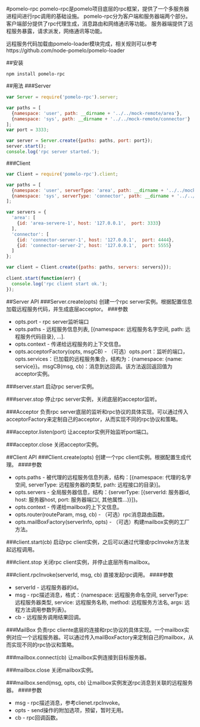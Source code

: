 #pomelo-rpc
pomelo-rpc是pomelo项目底层的rpc框架，提供了一个多服务器进程间进行rpc调用的基础设施。
pomelo-rpc分为客户端和服务器端两个部分。
客户端部分提供了rpc代理生成，消息路由和网络通讯等功能。
服务器端提供了远程服务暴露，请求派发，网络通讯等功能。

远程服务代码加载由pomelo-loader模块完成，相关规则可以参考https://github.com/node-pomelo/pomelo-loader

##安装
```
npm install pomelo-rpc
```

##用法
###Server
``` javascript
var Server = require('pomelo-rpc').server;

var paths = [
  {namespace: 'user', path: __dirname + '../../mock-remote/area'}, 
  {namespace: 'sys', path: __dirname + '../../mock-remote/connector'}
];
var port = 3333;

var server = Server.create({paths: paths, port: port});
server.start();
console.log('rpc server started.');
```

###Client
``` javascript
var Client = require('pomelo-rpc').client;

var paths = [
  {namespace: 'user', serverType: 'area', path: __dirname + '../../mock-remote/area'}, 
  {namespace: 'sys', serverType: 'connector', path: __dirname + '../../mock-remote/connector'}
];

var servers = {
  'area': [
    {id: 'area-servere-1', host: '127.0.0.1',  port: 3333}
  ], 
  'connector': [
    {id: 'connector-server-1', host: '127.0.0.1',  port: 4444}, 
    {id: 'connector-server-2', host: '127.0.0.1',  port: 5555}
  ]
};

var client = Client.create({paths: paths, servers: servers}});
      
client.start(function(err) {
  console.log('rpc client start ok.');
});
``` 

##Server API
###Server.create(opts)
创建一个rpc server实例。根据配置信息加载远程服务代码，并生成底层acceptor。
###参数
+ opts.port - rpc server监听端口
+ opts.paths - 远程服务信息列表, [{namespace: 远程服务名字空间, path: 远程服务代码目录}, ...].
+ opts.context - 传递给远程服务的上下文信息。
+ opts.acceptorFactory(opts, msgCB) - （可选）opts.port：监听的端口，opts.services：已加载的远程服务集合，结构为：{namespace: {name: service}}。msgCB(msg, cb)：消息到达回调。该方法返回返回值为acceptor实例。

###server.start
启动rpc server实例。

###server.stop
停止rpc server实例，关闭底层的acceptor监听。

###Acceptor
负责rpc server底层的监听和rpc协议的具体实现。可以通过传入acceptorFactory来定制自己的acceptor，从而实现不同的rpc协议和策略。

###acceptor.listen(port)
让acceptor实例开始监听port端口。

###acceptor.close
关闭acceptor实例。

##Client API
###Client.create(opts)
创建一个rpc client实例。根据配置生成代理。
####参数
+ opts.paths - 被代理的远程服务信息列表，结构：[{namespace: 代理的名字空间, serverType: 远程服务器的类型, path: 远程接口的目录}]。
+ opts.servers - 全局服务器信息，结构：{serverType: [{serverId: 服务器id, host: 服务器host, port: 服务器端口(, 其他属性...)}]}。
+ opts.context - 传递给mailbox的上下文信息。
+ opts.router(routeParam, msg, cb) - （可选）rpc消息路由函数。
+ opts.mailBoxFactory(serverInfo, opts) - （可选）构建mailbox实例的工厂方法。

###client.start(cb)
启动rpc client实例，之后可以通过代理或rpcInvoke方法发起远程调用。

###client.stop
关闭rpc client实例，并停止底层所有mailbox。

###client.rpcInvoke(serverId, msg, cb)
直接发起rpc调用。
####参数
+ serverId - 远程服务器的id。
+ msg - rpc描述消息，格式：{namespace: 远程服务命名空间, serverType: 远程服务器类型, service: 远程服务名称, method: 远程服务方法名, args: 远程方法调用参数列表}。
+ cb - 远程服务调用结果回调。

###MailBox
负责rpc cliente底层的连接和rpc协议的具体实现。一个mailbox实例对应一个远程服务器。可以通过传入mailBoxFactory来定制自己的mailbox，从而实现不同的rpc协议和策略。

###mailbox.connect(cb)
让mailbox实例连接到目标服务器。

###mailbox.close
关闭mailbox实例。

###mailbox.send(msg, opts, cb)
让mailbox实例发送rpc消息到关联的远程服务器。
####参数
+ msg - rpc描述消息，参考clienet.rpcInvoke。
+ opts - send操作的附加选项，预留，暂时无用。
+ cb - rpc回调函数。